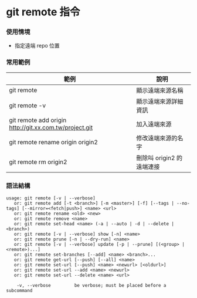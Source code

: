 # git remote 指令

### 使用情境

* 指定遠端 repo 位置

### 常用範例

| 範例                                                     | 說明                |
|--------------------------------------------------------|-------------------|
| git remote                                             | 顯示遠端來源名稱          |
| git remote -v                                          | 顯示遠端來源詳細資訊        |
| git remote add origin http://git.xx.com.tw/project.git | 加入遠端來源            |
| git remote rename origin origin2                       | 修改遠端來源的名字         |
| git remote rm origin2                                  | 刪除叫 origin2 的遠端連接 |

### 語法結構

```
usage: git remote [-v | --verbose]
   or: git remote add [-t <branch>] [-m <master>] [-f] [--tags | --no-tags] [--mirror=<fetch|push>] <name> <url>
   or: git remote rename <old> <new>
   or: git remote remove <name>
   or: git remote set-head <name> (-a | --auto | -d | --delete | <branch>)
   or: git remote [-v | --verbose] show [-n] <name>
   or: git remote prune [-n | --dry-run] <name>
   or: git remote [-v | --verbose] update [-p | --prune] [(<group> | <remote>)...]
   or: git remote set-branches [--add] <name> <branch>...
   or: git remote get-url [--push] [--all] <name>
   or: git remote set-url [--push] <name> <newurl> [<oldurl>]
   or: git remote set-url --add <name> <newurl>
   or: git remote set-url --delete <name> <url>

    -v, --verbose         be verbose; must be placed before a subcommand
```